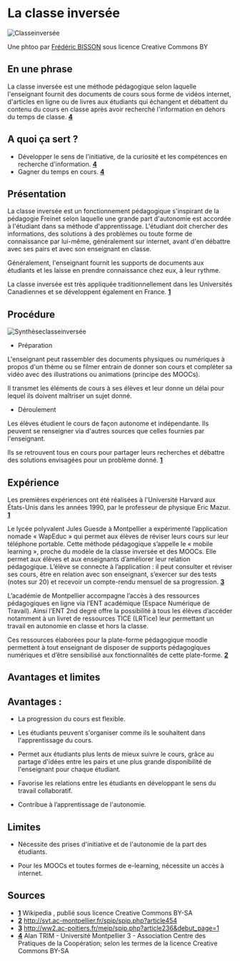 # La classe inversée

![Classeinversée](https://s.yimg.com/pw/images/favicon-msapplication-tileimage.png)

Une phtoo par [Frédéric BISSON](https://www.flickr.com/photos/zigazou76/15596812549) sous licence Creative Commons BY


## En une phrase

La classe inversée est une méthode pédagogique selon laquelle l'enseignant fournit des documents de cours sous forme de vidéos internet, d'articles en ligne ou de livres aux étudiants qui échangent et débattent du contenu du cours en classe après avoir recherché l'information en dehors du temps de classe. **[4](#note)**

 

## A quoi ça sert ?

* Développer le sens de l'initiative, de la curiosité et les compétences en recherche d'information. **[4](#note)**
* Gagner du temps en cours. **[4](#note)**

 

## Présentation

 

La classe inversée est un fonctionnement pédagogique s'inspirant de la pédagogie Freinet selon laquelle une grande part d'autonomie est accordée à l'étudiant dans sa méthode d'apprentissage. L'étudiant doit chercher des informations, des solutions à des problèmes ou toute forme de connaissance par lui-même, généralement sur internet, avant d'en débattre avec ses pairs et avec son enseignant en classe.

Généralement, l'enseignant fournit les supports de documents aux étudiants et les laisse en prendre connaissance chez eux, à leur rythme.

La classe inversée est très appliquée traditionnellement dans les Universités Canadiennes et se développent également en France. **[1](#note)**

 

## Procédure

![Synthèseclasseinversée](http://www.andep.org/wp-content/uploads/2014/04/classeInversee.jpg)

* Préparation

L'enseignant peut rassembler des documents physiques ou numériques à propos d'un thème ou se filmer entrain de donner son cours et compléter sa vidéo avec des illustrations ou animations (principe des MOOCs).

Il transmet les éléments de cours à ses élèves et leur donne un délai pour lequel ils doivent maîtriser un sujet donné.

 

* Déroulement

 

Les élèves étudient le cours de façon autonome et indépendante. Ils peuvent se renseigner via d'autres sources que celles fournies par l'enseignant.

 

Ils se retrouvent tous en cours pour partager leurs recherches et débattre des solutions envisagées pour un problème donné. **[1](#note)**

 

## Expérience

 

Les premières expériences ont été réalisées à l'Université Harvard aux États-Unis dans les années 1990, par le professeur de physique Eric Mazur. **[1](#note)**

 

Le lycée polyvalent Jules Guesde à Montpellier a expérimenté l’application nomade « WapEduc » qui permet aux élèves de réviser leurs cours sur leur téléphone portable. Cette méthode pédagogique s’appelle le « mobile learning », proche du modèle de la classe inversée et des MOOCs. Elle permet aux élèves et aux enseignants d’améliorer leur relation pédagogique. L’élève se connecte à l’application : il peut consulter et réviser ses cours, être en relation avec son enseignant, s’exercer sur des tests (notes sur 20) et recevoir un compte-rendu mensuel de sa progression. **[3](#note)**

 

L’académie de Montpellier accompagne l’accès à des ressources pédagogiques en ligne via l’ENT académique (Espace Numérique de Travail). Ainsi l’ENT 2nd degré offre la possibilité à tous les élèves d’accéder notamment à un livret de ressources TICE (LRTice) leur permettant un travail en autonomie en classe et hors la classe.

Ces ressources élaborées pour la plate-forme pédagogique moodle permettent à tout enseignant de disposer de supports pédagogiques numériques et d’être sensibilisé aux fonctionnalités de cette plate-forme. **[2](#note)**

 

## Avantages et limites

## Avantages :

* La progression du cours est flexible.

* Les étudiants peuvent s'organiser comme ils le souhaitent dans l'apprentissage du cours.

* Permet aux étudiants plus lents de mieux suivre le cours, grâce au partage d'idées entre les pairs et une plus grande disponibilité de l'enseignant pour chaque étudiant.

* Favorise les relations entre les étudiants en développant le sens du travail collaboratif.

* Contribue à l’apprentissage de l'autonomie.

 

## Limites

 

* Nécessite des prises d'initiative et de l'autonomie de la part des étudiants. 

* Pour les MOOCs et toutes formes de e-learning, nécessite un accès à internet.

## Sources

<a id="note">

* **[1](#note)** Wikipedia , publié sous licence Creative Commons BY-SA
* **[2](#note)** http://svt.ac-montpellier.fr/spip/spip.php?article454
* **[3](#note)** http://ww2.ac-poitiers.fr/meip/spip.php?article236&debut_page=1
* **[4](#note)** Alan TRIM - Université Montpellier 3 - Association Centre des Pratiques de la Coopération; selon les termes de la licence Creative Commons BY-SA

 
